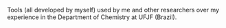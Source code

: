 Tools (all developed by myself) used by me and other researchers over my experience in the Department of Chemistry at UFJF (Brazil).
